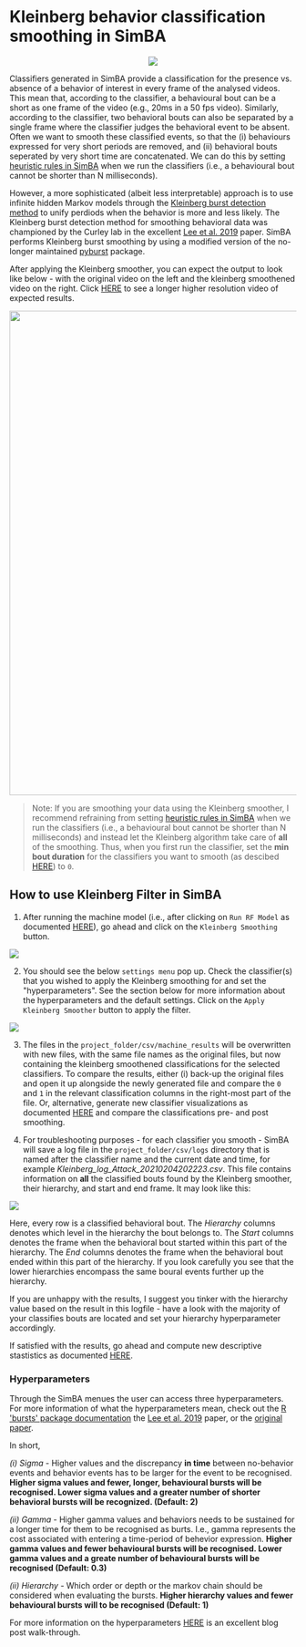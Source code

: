 # Kleinberg behavior classification smoothing in SimBA

<p align="center">
<img src="https://github.com/sgoldenlab/simba/blob/master/images/Kleinberg_1.png" />
</p>

Classifiers generated in SimBA provide a classification for the presence vs. absence of a behavior of interest in every frame of the analysed videos. This mean that, according to the classifier, a behavioural bout can be a short as one frame of the video (e.g., 20ms in a 50 fps video). Similarly, according to the classifier, two behavioral bouts can also be separated by a single frame where the classifier judges the behavioral event to be absent. Often we want to smooth these classified events, so that the (i) behaviours expressed for very short periods are removed, and (ii) behavioral bouts seperated by very short time are concatenated. We can do this by setting [heuristic rules in SimBA](https://github.com/sgoldenlab/simba/blob/master/docs/Scenario2.md#part-3-run-the-classifier-on-new-data) when we run the classifiers (i.e., a behavioural bout cannot be shorter than N milliseconds). 

However, a more sophisticated (albeit less interpretable) approach is to use infinite hidden Markov models through the [Kleinberg burst detection method](https://link.springer.com/article/10.1023/A:1024940629314) to unify perdiods when the behavior is more and less likely. The Kleinberg burst detection method for smoothing behavioral data was championed by the Curley lab in the excellent [Lee et al. 2019](https://journals.plos.org/plosone/article/comments?id=10.1371/journal.pone.0220596) paper. SimBA performs Kleinberg burst smoothing by using a modified version of the no-longer maintained [pyburst](https://pypi.org/project/pybursts/) package. 

After applying the Kleinberg smoother, you can expect the output to look like below - with the original video on the left and the kleinberg smoothened video on the right. Click [HERE](https://youtu.be/HRzQ64nupM0) to see a longer higher resolution video of expected results. 


<p align="center">
  <img src="https://github.com/sgoldenlab/simba/blob/master/images/klenberg.gif" width="850"/>
</p>

>Note: If you are smoothing your data using the Kleinberg smoother, I recommend refraining from setting [heuristic rules in SimBA](https://github.com/sgoldenlab/simba/blob/master/docs/Scenario2.md#part-3-run-the-classifier-on-new-data) when we run the classifiers (i.e., a behavioural bout cannot be shorter than N milliseconds) and instead let the Kleinberg algorithm take care of **all** of the smoothing. Thus, when you first run the classifier, set the **min bout duration** for the classifiers you want to smooth (as descibed [HERE](https://github.com/sgoldenlab/simba/blob/master/docs/Scenario1.md#critical-validation-step-before-running-machine-model-on-new-data)) to `0`. 

 ## How to use Kleinberg Filter in SimBA
 
1. After running the machine model (i.e., after clicking on `Run RF Model` as documented [HERE](https://github.com/sgoldenlab/simba/blob/master/docs/tutorial.md#step-8-run-machine-model)), go ahead and click on the `Kleinberg Smoothing` button.

 ![](/images/kleinberg1.PNG)
 
2. You should see the below `settings menu` pop up. Check the classifier(s) that you wished to apply the Kleinberg smoothing for and set the "hyperparameters". See the section below for more information about the hyperparameters and the default settings. Click on the `Apply Kleinberg Smoother` button to apply the filter.

![](/images/kleinberg2.PNG)

3. The files in the `project_folder/csv/machine_results` will be overwritten with new files, with the same file names as the original files, but now containing the kleinberg smoothened classifications for the selected classifiers. To compare the results, either (i) back-up the original files and open it up alongside the newly generated file and compare the `0` and `1` in the relevant classification columns in the right-most part of the file. Or, alternative, generate new classifier visualizations as documented [HERE](https://github.com/sgoldenlab/simba/blob/master/docs/Scenario2.md#part-5--visualizing-machine-predictions) and compare the classifications pre- and post smoothing.

4. For troubleshooting purposes - for each classifier you smooth - SimBA will save a log file in the `project_folder/csv/logs` directory that is named after the classifier name and the current date and time, for example *Kleinberg_log_Attack_20210204202223.csv*. This file contains information on **all** the classified bouts found by the Kleinberg smoother, their hierarchy, and start and end frame. It may look like this:

![](/images/Kleinberg_10.png)

Here, every row is a classified behavioral bout. The *Hierarchy* columns denotes which level in the hierarchy the bout belongs to. The *Start* columns denotes the frame when the behavioral bout started within this part of the hierarchy. The *End* columns denotes the frame when the behavioral bout ended within this part of the hierarchy. If you look carefully you see that the lower hierarchies encompass the same boural events further up the hierarchy.  

If you are unhappy with the results, I suggest you tinker with the hierarchy value based on the result in this logfile - have a look with the majority of your classifies bouts are located and set your hierarchy hyperparameter accordingly. 

If satisfied with the results, go ahead and compute new descriptive stastistics as documented [HERE](https://github.com/sgoldenlab/simba/blob/master/docs/tutorial.md#step-9-analyze-machine-results).


### Hyperparameters

Through the SimBA menues the user can access three hyperparameters. For more information of what the hyperparameters mean, check out the [R 'bursts' package documentation](https://cran.r-project.org/web/packages/bursts/bursts.pdf) the [Lee et al. 2019](https://journals.plos.org/plosone/article/comments?id=10.1371/journal.pone.0220596) paper, or the [original paper](https://link.springer.com/article/10.1023/A:1024940629314). 

In short,

*(i) Sigma* - Higher values and the discrepancy **in time** between no-behavior events and behavior events has to be larger for the event to be recognised. **Higher sigma values and fewer, longer, behavioural bursts will be recognised. Lower sigma values and a greater number of shorter behavioral bursts will be recognized. (Default: 2)** 

*(ii) Gamma* - Higher gamma values and behaviors needs to be sustained for a longer time for them to be recognised as burts. I.e., gamma represents the cost associated with entering a time-period of behevior expression. **Higher gamma values and fewer behavioural bursts will be recognised. Lower gamma values and a greate number of behavioural bursts will be recognised (Default: 0.3)**

 *(ii) Hierarchy* - Which order or depth or the markov chain should be considered when evaluating the bursts. **Higher hierarchy values and fewer behavioural bursts will to be recognised (Default: 1)**
 
 For more information on the hyperparameters [HERE](https://nikkimarinsek.com/blog/kleinberg-burst-detection-algorithm) is an excellent blog post walk-through.

